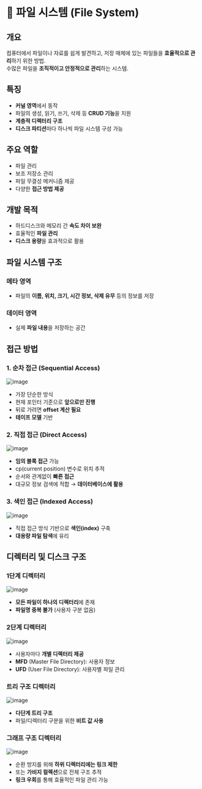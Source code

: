 # 📌 파일 시스템 (File System)

## 개요
컴퓨터에서 파일이나 자료를 쉽게 발견하고, 저장 매체에 있는 파일들을 **효율적으로 관리**하기 위한 방법.  
수많은 파일을 **조직적이고 안정적으로 관리**하는 시스템.

## 특징
- **커널 영역**에서 동작
- 파일의 생성, 읽기, 쓰기, 삭제 등 **CRUD 기능**을 지원
- **계층적 디렉터리 구조**
- **디스크 파티션**마다 하나씩 파일 시스템 구성 가능

## 주요 역할
- 파일 관리
- 보조 저장소 관리
- 파일 무결성 메커니즘 제공
- 다양한 **접근 방법 제공**

## 개발 목적
- 하드디스크와 메모리 간 **속도 차이 보완**
- 효율적인 **파일 관리**
- **디스크 용량**을 효과적으로 활용

## 파일 시스템 구조

### 메타 영역
- 파일의 **이름, 위치, 크기, 시간 정보, 삭제 유무** 등의 정보를 저장

### 데이터 영역
- 실제 **파일 내용**을 저장하는 공간

## 접근 방법

### 1. 순차 접근 (Sequential Access)

![image](https://github.com/user-attachments/assets/16240fdf-6aca-4365-aea7-acec9ca0caac)

- 가장 단순한 방식
- 현재 포인터 기준으로 **앞으로만 진행**
- 뒤로 가려면 **offset 계산 필요**
- **테이프 모델** 기반

### 2. 직접 접근 (Direct Access)

![image](https://github.com/user-attachments/assets/8f047232-4523-49e2-be92-62d865a1796a)

- **임의 블록 접근** 가능
- cp(current position) 변수로 위치 추적
- 순서와 관계없이 **빠른 접근**
- 대규모 정보 검색에 적합 → **데이터베이스에 활용**

### 3. 색인 접근 (Indexed Access)

![image](https://github.com/user-attachments/assets/27e456a9-3f1b-4592-9ebc-91a00fcbac96)

- 직접 접근 방식 기반으로 **색인(index)** 구축
- **대용량 파일 탐색**에 유리

## 디렉터리 및 디스크 구조

### 1단계 디렉터리

![image](https://github.com/user-attachments/assets/a99697a3-79b4-4285-811b-e3b11a76d85c)

- **모든 파일이 하나의 디렉터리**에 존재
- **파일명 중복 불가** (사용자 구분 없음)

### 2단계 디렉터리

![image](https://github.com/user-attachments/assets/304c890c-5c65-49bf-a223-156132a1fcc0)

- 사용자마다 **개별 디렉터리 제공**
- **MFD** (Master File Directory): 사용자 정보
- **UFD** (User File Directory): 사용자별 파일 관리

### 트리 구조 디렉터리

![image](https://github.com/user-attachments/assets/82e81de5-922d-44a8-8686-69cd5ec5888c)

- **다단계 트리 구조**
- 파일/디렉터리 구분을 위한 **비트 값 사용**

### 그래프 구조 디렉터리

![image](https://github.com/user-attachments/assets/913ce4d5-9a0d-4074-8c23-cc3b36f5a362)

- 순환 방지를 위해 **하위 디렉터리에는 링크 제한**
- 또는 **가비지 컬렉션**으로 전체 구조 추적
- **링크 우회**를 통해 효율적인 파일 관리 가능
